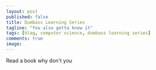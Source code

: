 ```yaml
---
layout: post
published: false
title: Dumbass Learning Series
tagline: "You also gotta know it"
tags: [blag, computer science, dumbass learning series]
comments: true
image: 
---
```


Read a book why don't you